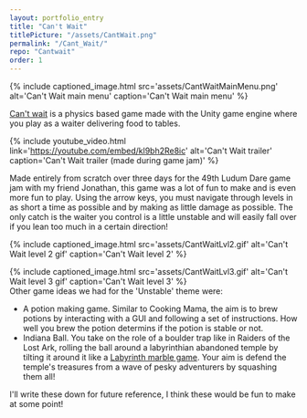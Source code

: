 ```yaml
---
layout: portfolio_entry
title: "Can't Wait"
titlePicture: "/assets/CantWait.png"
permalink: "/Cant_Wait/"
repo: "Cantwait"
order: 1
---
```

<!-- main content -->
{% include captioned_image.html src='assets/CantWaitMainMenu.png' alt='Can\'t Wait main menu' caption='Can\'t Wait main menu' %}


[Can't wait][game] is a physics based game made with the Unity game engine where you play as a waiter delivering food to tables.

{% include youtube_video.html link='https://youtube.com/embed/kl9bh2Re8ic' alt='Can\'t Wait trailer' caption='Can\'t Wait trailer (made during game jam)' %}

Made entirely from scratch over three days for the 49th Ludum Dare game jam with my friend Jonathan, this game was a lot of fun to make and is even more fun to play. Using the arrow keys, you must navigate through levels in as short a time as possible and by making as little damage as possible. The only catch is the waiter you control is a little unstable and will easily fall over if you lean too much in a certain direction!

{% include captioned_image.html src='assets/CantWaitLvl2.gif' alt='Can\'t Wait level 2 gif' caption='Can\'t Wait level 2' %}
  
{% include captioned_image.html src='assets/CantWaitLvl3.gif' alt='Can\'t Wait level 3 gif' caption='Can\'t Wait level 3' %}\
Other game ideas we had for the 'Unstable' theme were:
- A potion making game. Similar to Cooking Mama, the aim is to brew potions by interacting with a GUI and following a set of instructions. How well you brew the potion determins if the potion is stable or not.
- Indiana Ball. You take on the role of a boulder trap like in Raiders of the Lost Ark, rolling the ball around a labyrinthian abandoned temple by tilting it around it like a [Labyrinth marble game][Marblegame]. Your aim is defend the temple's treasures from a wave of pesky adventurers by squashing them all!

I'll write these down for future reference, I think these would be fun to make at some point!

[MarbleGame]: https://en.wikipedia.org/wiki/Labyrinth_(marble_game)
[game]: https://TMoCo.itch.io/cant-wait